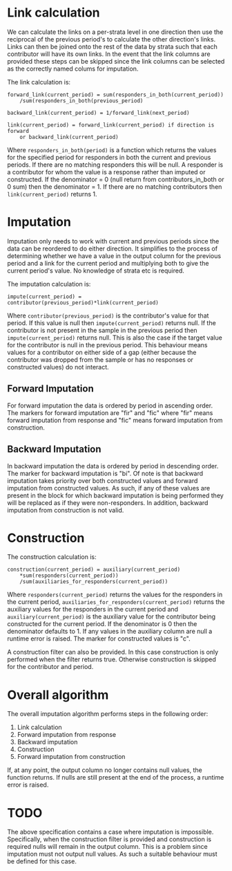Link calculation
================

We can calculate the links on a per-strata level in one direction then use
the reciprocal of the previous period's to calculate the other direction's
links. Links can then be joined onto the rest of the data by strata such
that each contributor will have its own links. In the event that the link
columns are provided these steps can be skipped since the link columns can
be selected as the correctly named colums for imputation.

The link calculation is:
```
forward_link(current_period) = sum(responders_in_both(current_period))
    /sum(responders_in_both(previous_period)

backward_link(current_period) = 1/forward_link(next_period)

link(current_period) = forward_link(current_period) if direction is forward
    or backward_link(current_period)
```

Where `responders_in_both(period)` is a function which returns the values for
the specified period for responders in both the current and previous
periods. If there are no matching responders this will be null. A responder
is a contributor for whom the value is a response rather than imputed or
constructed. If the denominator = 0 (null return from contributors_in_both
or 0 sum) then the denominator = 1. If there are no matching contributors
then `link(current_period)` returns 1.

Imputation
==========

Imputation only needs to work with current and previous periods since the
data can be reordered to do either direction. It simplifies to the process
of determining whether we have a value in the output column for the previous
period and a link for the current period and multiplying both to give the
current period's value. No knowledge of strata etc is required.

The imputation calculation is:
```
impute(current_period) = contributor(previous_period)*link(current_period)
```

Where `contributor(previous_period)` is the contributor's value for that
period. If this value is null then `impute(current_period)` returns null. If
the contributor is not present in the sample in the previous period then
`impute(current_period)` returns null. This is also the case if the target
value for the contributor is null in the previous period. This behaviour
means values for a contributor on either side of a gap (either because the
contributor was dropped from the sample or has no responses or constructed
values) do not interact.

Forward Imputation
------------------

For forward imputation the data is ordered by period in ascending order. The
markers for forward imputation are "fir" and "fic" where "fir" means
forward imputation from response and "fic" means forward imputation from
construction.

Backward Imputation
-------------------

In backward imputation the data is ordered by period in descending order.
The marker for backward imputation is "bi". Of note is that backward
imputation takes priority over both constructed values and forward
imputation from constructed values. As such, if any of these values are
present in the block for which backward imputation is being performed they
will be replaced as if they were non-responders. In addition, backward
imputation from construction is not valid.

Construction
============

The construction calculation is:
```
construction(current_period) = auxiliary(current_period)
    *sum(responders(current_period))
    /sum(auxiliaries_for_responders(current_period))
```

Where `responders(current_period)` returns the values for the responders in
the current period, `auxiliaries_for_responders(current_period)` returns the
auxiliary values for the responders in the current period and
`auxiliary(current_period)` is the auxiliary value for the contributor being
constructed for the current period. If the denominator is 0 then the
denominator defaults to 1. If any values in the auxiliary column are null a
runtime error is raised. The marker for constructed values is "c".

A construction filter can also be provided. In this case construction is
only performed when the filter returns true. Otherwise construction is
skipped for the contributor and period.

Overall algorithm
=================

The overall imputation algorithm performs steps in the following order:
1. Link calculation
2. Forward imputation from response
3. Backward imputation
4. Construction
5. Forward imputation from construction

If, at any point, the output column no longer contains null values, the
function returns. If nulls are still present at the end of the process, a
runtime error is raised.

TODO
====

The above specification contains a case where imputation is impossible.
Specifically, when the construction filter is provided and construction is
required nulls will remain in the output column. This is a problem since
imputation must not output null values. As such a suitable behaviour must be
defined for this case.
